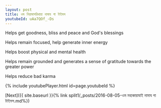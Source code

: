 ```yaml
---
layout: post
title: ওম নিয়ামাসরিথায়া নামায গা টাইমস
youtubeId: uAa7QOf_-Ds
---
```

 
 
Helps get goodness, bliss and peace and God's blessings
 
Helps remain focused, help generate inner energy 
 
Helps boost physical and mental health 
 
Helps remain grounded and generates a sense of gratitude towards the greater power 
 
Helps reduce bad karma
 
 
 
 


{% include youtubePlayer.html id=page.youtubeId %}
 
[Next]({{ site.baseurl }}{% link  split1/_posts/2016-08-05-ওম মহাকায়াযাই নামায গা টাইমস.md%})
 
